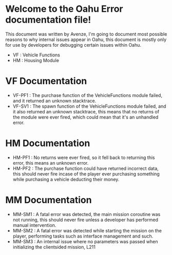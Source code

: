 # Welcome to the Oahu Error documentation file!

This document was written by Avenze, I'm going to document most possible reasons to why internal issues appear in Oahu, this document is mostly only for use by developers for debugging certain issues within Oahu.

- VF : Vehicle Functions
- HM : Housing Module

# VF Documentation

- VF-PF1 : The purchase function of the VehicleFunctions module failed, and it returned an unknown stacktrace.
- VF-SV1 : The spawn function of the VehicleFunctions module failed, and it also returned an unknown stacktrace, this means that no returns of the module were ever fired, which could mean that it's an unhandled error.

# HM Documentation

- HM-PF1 : No returns were ever fired, so it fell back to returning this error, this means an unknown error.
- HM-PF2 : The purchase function could have returned incorrect data, this should never fire incase of the player ever purchasing something while purchasing a vehicle deducting their money.

# MM Documentation

- MM-SM1 : A fatal error was detected, the main mission coroutine was not running, this should never fire unless a developer has performed manual intervention.
- MM-SM2 : A fatal error was detected while starting the mission on the player, performing tasks such as interface management and such.
- MM-SM3 : An internal issue where no parameters was passed when initializing the clientsided mission, L211
